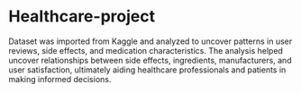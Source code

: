 # Healthcare-project
Dataset was imported from Kaggle and analyzed to uncover patterns in user reviews, side effects, and medication characteristics. The analysis helped uncover relationships between side effects, ingredients, manufacturers, and user satisfaction, ultimately aiding healthcare professionals and patients in making informed decisions.

